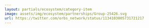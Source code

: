 ```yaml
---
layout: partials/ecosystem/category-item
image: assets/img/ecosystem/partnerships/Group-25426.svg
url: https://twitter.com/orbs_network/status/1134103005731721217
---
```

